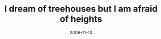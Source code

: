 ---
layout: base.njk
title : 'I dream of treehouses but I am afraid of heights' 
view_title : 'I dream of treehouses but I am afraid of heights' 
year : '2008' 
date : '2008-11-10' 
img_file : '/drawing/idreamoftreehousesbutiamafraidofheights.png' 
html_file : 'idreamoftreehousesbutiamafraidofheights' 
next_html : 'awesome2.html' 
year_order : '505' 
permalink : "title/{{html_file}}.html"
---